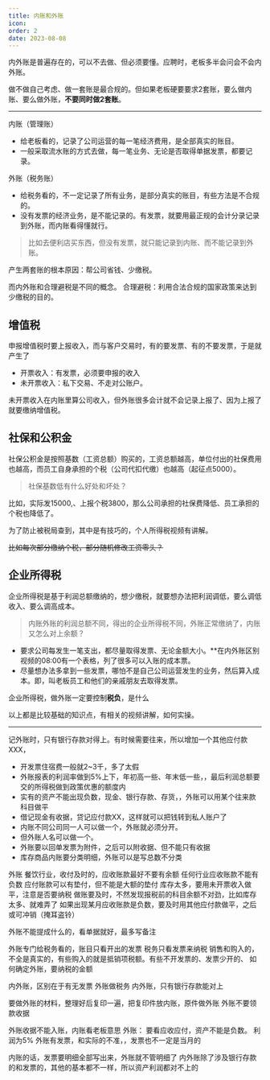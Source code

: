 ```yaml
---
title: 内账和外账
icon: 
order: 2
date: 2023-08-08
---
```


内外账是普遍存在的，可以不去做、但必须要懂。应聘时，老板多半会问会不会内外账。

做不做自己考虑、做一套账是最合规的。但如果老板硬要要求2套账，要么做内账、要么做外账，**不要同时做2套账**。

---

内账（管理账）

- 给老板看的，记录了公司运营的每一笔经济费用，是全部真实的账目。
- 一般采取流水账的方式去做，每一笔业务、无论是否取得单据发票，都要记录。

外账（税务账）

- 给税务看的，不一定记录了所有业务，是部分真实的账目，有些方法是不合规的。
- 没有发票的经济业务，是不能记录的。有发票，就要用最正规的会计分录记录到外账，而内账看得懂就行。

> 比如去便利店买东西，但没有发票，就只能记录到内账、而不能记录到外账。

产生两套账的根本原因：帮公司省钱、少缴税。

而内外账和合理避税是不同的概念。
合理避税：利用合法合规的国家政策来达到少缴税的目的。

## 增值税

申报增值税时要上报收入，而与客户交易时，有的要发票、有的不要发票，于是就产生了

- 开票收入：有发票，必须要申报的收入
- 未开票收入：私下交易、不走对公账户。

未开票收入在内账里算公司收入，但外账很多会计就不会记录上报了、因为上报了就要缴纳增值税。

## 社保和公积金

社保公积金是按照基数（工资总额）购买的，工资总额越高，单位付出的社保费用也越高，而员工自身承担的个税（公司代扣代缴）也越高（起征点5000）。

> 社保基数低有什么好处和坏处？

比如，实际发15000,、上报个税3800，那么公司承担的社保费降低、员工承担的个税也降低了。

为了防止被税局查到，其中是有技巧的，个人所得税视频有讲解。

~~比如每次部分缴纳个税，部分随机修改工资零头？~~

## 企业所得税

企业所得税是基于利润总额缴纳的，想少缴税，就要想办法把利润调低，要么调低收入、要么调高成本。

> 内账外账的利润总额不同，得出的企业所得税不同，外账正常缴纳了，内账又怎么对上余额？

- 要求公司每发生一笔支出，都尽量取得发票、无论金额大小。**在内外账区别视频的08:00有一个表格，列了很多可以入账的成本票。
- 尽量想办法多拿到一些发票，哪怕不是自己公司运营发生的业务，然后算入成本。即，叫老板员工和他们的亲戚朋友去取得发票。

企业所得税，做外账一定要控制**税负**，是什么

以上都是比较基础的知识点，有相关的视频讲解，如何实操。

---

记外账时，只有银行存款对得上。有时候需要往来，所以增加一个其他应付款XXX，

- 开发票住宿费一般就2~3千，多了太假
- 外账报表的利润率做到5%上下，年初高一些、年末低一些，，最后利润总额要交的所得税做到政策优惠的额度内
- 实有的资产不能出现负数，现金、银行存款、存货，，外账可以用某个往来款科目做平
- 借记现金有收据，贷记应付款XX，这样就可以把钱转到私人账户了
- 内账不同公司同一人可以做一个，外账就必须分开。
- 但外账人名可以做一个。
- 外账要以回单发票为附件，之后可以附收据、但不能只有收据
- 库存商品内账要分类明细，外账可以是写总数不分类




外账
餐饮行业，收付及时的，应收账款最好不要有余额
任何行业应收账款不能有负数
应付账款可以有垫付，但不能是大额的垫付
库存太多，要用未开票收入做平，注意是否要纳税
做账要及时，不然发现报税前的科目余额不对劲，比如库存太多、就难弄了
如果出现某月应收账款是负数，要及时用其他应付款做平，之后或可冲销（掩耳盗铃）


外账不能提成什么的，看单据就好，最多写备注



外账专门给税务看的，账目只看开出的发票
税务只看发票来纳税
销售和购入的，不全是真实的，有些购入的就是抵销项税额。有些不开发票的、发票少开的、
如何确定外账，要纳税的金额

内外账，区别在于有无发票
外账做税务
内外账，只有银行存款能对上

要做外账的材料，整理好后复印一遍，把复印件放内账，原件做外账
外账不要领款收据


外账收据不能入账，内账看老板意思
外账： 要看应收应付，资产不能是负数。 利润为5%
外账有发票，和实际的不准，，发票也不一定是当月的

内账的话，发票要明细全部写出来，外账就不管明细了
内外账除了涉及银行存款的和发票的，其他的基本都不一样，所以资产利润都对不上的




